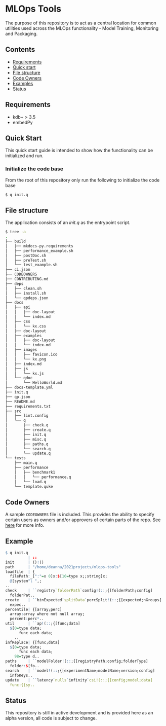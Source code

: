 # MLOps Tools

The purpose of this repository is to act as a central location for common utilities used across the MLOps functionality - Model Training, Monitoring and Packaging.

## Contents

- [Requirements](#requirements)
- [Quick start](#quick-start)
- [File structure](#file-structure)
- [Code Owners](#code-owners)
- [Examples](#examples)
- [Status](#status)


## Requirements

- kdb+ > 3.5
- embedPy

## Quick Start

This quick start guide is intended to show how the functionality can be initialized and run.

### Initialize the code base

From the root of this repository only run the following to initialize the code base

```bash
$ q init.q
```

## File structure

The application consists of an _init.q_ as the entrypoint script.

```bash
$ tree -a
.
├── build
│   ├── mkdocs-py.requirements
│   ├── performance_example.sh
│   ├── postDoc.sh
│   ├── preTest.sh
│   └── test_example.sh
├── ci.json
├── CODEOWNERS
├── CONTRIBUTING.md
├── deps
│   ├── clean.sh
│   ├── install.sh
│   └── qpdeps.json
├── docs
│   ├── api
│   │   ├── doc-layout
│   │   └── index.md
│   ├── css
│   │   └── kx.css
│   ├── doc-layout
│   ├── examples
│   │   ├── doc-layout
│   │   └── index.md
│   ├── images
│   │   ├── favicon.ico
│   │   └── kx.png
│   ├── index.md
│   ├── js
│   │   └── kx.js
│   └── qdoc
│       └── HelloWorld.md
├── docs-template.yml
├── init.q
├── qp.json
├── README.md
├── requirements.txt
├── src
│   ├── lint.config
│   └── q
│       ├── check.q
│       ├── create.q
│       ├── init.q
│       ├── misc.q
│       ├── paths.q
│       └── search.q
│       └── update.q
└── tests
    ├── main.q
    ├── performance
    │   ├── benchmark1
    │   │   └── performance.q
    │   └── load.q
    └── template.quke
```

## Code Owners

A sample `CODEOWNERS` file is included. This provides the ability
to specify certain users as owners and/or approvers of certain parts of the repo.
See [here](https://docs.gitlab.com/ee/user/project/code_owners.html) for more info.


## Example

```q
$ q init.q 
          | ::
init      | ()!()
path      | "/home/deanna/2021projects/mlops-tools"
loadfile  | {
  filePath:_[":"=x 0]x:$[10=type x;;string]x;
  @[system"l ",;
..
check     | ``registry`folderPath`config!(::;{[folderPath;config]
  folderPat..
create    | ``binExpected`splitData`percSplit!(::;{[expected;nGroups]
  expec..
percentile| {[array;perc]
  array:array where not null array;
  percent:perc*..
util      | ``ap!(::;{[func;data]
  $[0=type data;
      func each data;
    ..
infReplace| {[func;data]
  $[0=type data;
      func each data;
    98=type d..
paths     | ``modelFolder!(::;{[registryPath;config;folderType]
  folder:$[fo..
search    | ``model!(::;{[experimentName;modelName;version;config]
  infoKeys..
update    | ``latency`nulls`infinity`csi!(::;{[config;model;data]
  func:{{sy..
```

## Status

This repository is still in active development and is provided here as an alpha version, all code is subject to change.
